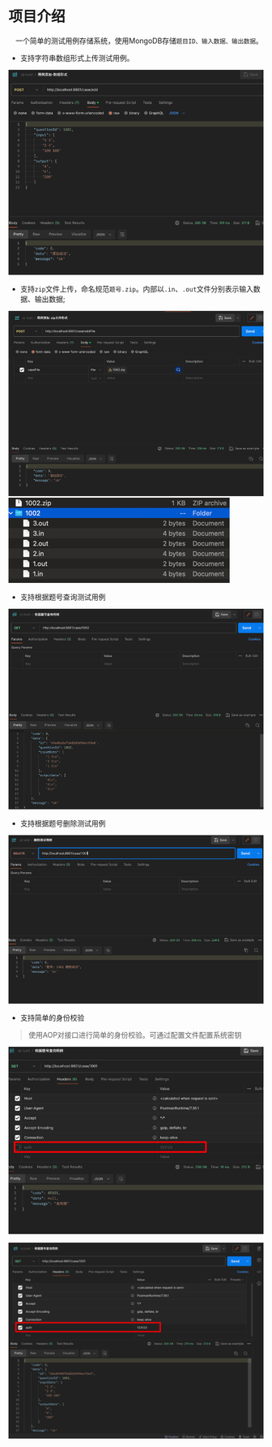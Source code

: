 # 项目介绍

&emsp;一个简单的测试用例存储系统，使用MongoDB存储`题目ID、输入数据、输出数据`。

- 支持字符串数组形式上传测试用例。

![img.png](doc/images/1.png)

- 支持`zip`文件上传，命名规范`题号.zip`。内部以`.in`、`.out`文件分别表示输入数据、输出数据;

![img.png](doc/images/2.png)
![img.png](doc/images/3.png)

- 支持根据题号查询测试用例

![img.png](doc/images/4.png)

- 支持根据题号删除测试用例

![img.png](doc/images/5.png)

- 支持简单的身份校验

> 使用AOP对接口进行简单的身份校验。可通过配置文件配置系统密钥

![img.png](doc/images/6.png)

![img.png](doc/images/7.png)

